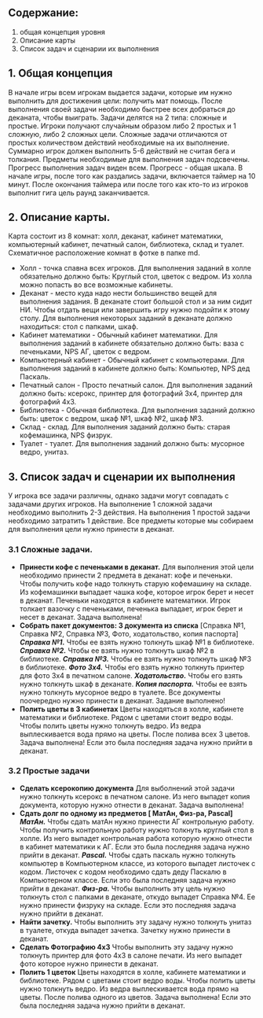 ## Содержание:
1. общая концепция уровня
2. Описание карты
3. Список задач и сценарии их выполнения

## 1. Общая концепция
В начале игры всем игрокам выдается задачи, которые им нужно выполнить для достижения цели: получить мат помощь. После выполнения своей задачи необходимо быстрее всех добраться до деканата, чтобы выиграть. Задачи делятся на 2 типа: сложные и простые. Игроки получают случайным образом либо 2 простых и 1 сложную, либо 2 сложных цели. Сложные задачи отличаются от простых количеством действий необходимые на их выполнение. Суммарно игрок должен выполнить 5-6 действий не считая бега и толкания. Предметы необходимые для выполнения задач подсвечены. Прогресс выполнения задач виден всем. Прогресс - общая шкала.
В начале игры, после того как раздались задачи, включается таймер на 10 минут. После окончания таймера или после того как кто-то из игроков выполнит гига цель раунд заканчивается.

## 2. Описание карты. 
Карта состоит из 8 комнат: холл, деканат, кабинет математики, компьютерный кабинет, печатный салон, библиотека, склад и туалет. Схематичное расположение комнат в фотке в папке md. 
* Холл - точка спавна всех игроков. Для выполнения заданий в холле обязательно должно быть: Круглый стол, цветок с ведром. Из холла можно попасть во все возможные кабинеты.
* Деканат - место куда надо нести большинство вещей для выполнения задания. В деканате стоит большой стол и за ним сидит НИ. Чтобы отдать вещи или завершить игру нужно подойти к этому столу. Для выполнения некоторых заданий в деканате должно находиться: стол с папками, шкаф.
* Кабинет математики - Обычный кабинет математики. Для выполнения заданий в кабинете обязательно должно быть: ваза с печеньками, NPS АГ, цветок с ведром.
* Компьютерный кабинет - Обычный кабинет с компьютерами. Для выполнения заданий в кабинете должно быть: Компьютер, NPS дед Паскаль.
* Печатный салон - Просто печатный салон. Для выполнения заданий должно быть: ксерокс, принтер для фотографий 3х4, принтер для фотографий 4х3.
* Библиотека - Обычная библиотека. Для выполнения заданий должно быть: цветок с ведром, шкаф №1, шкаф №2, шкаф №3.
* Склад - склад. Для выполнения заданий должно быть: старая кофемашинка, NPS физрук.
* Туалет - туалет. Для выполнения заданий должно быть: мусорное ведро, унитаз.
## 3. Список задач и сценарии их выполнения
У игрока все задачи различны, однако задачи могут совпадать с задачами других игроков.
На выполнение 1 сложной задачи необходимо выполнить 2-3 действия. На выполнения 1 простой задачи необходимо затратить 1 действие. Все предметы которые мы собираем для выполнения цели нужно принести в деканат.
### 3.1 Сложные задачи. 
* **Принести кофе с печеньками в деканат.**
Для выполнения этой цели необходимо принести 2 предмета в деканат: кофе и печеньки. Чтобы получить кофе надо толкнуть старую кофемашину на складе. Из кофемашинки выпадает чашка кофе, которое игрок берет и несет в деканат. Печеньки находятся в кабинете математики. Игрок толкает вазочку с печеньками, печенька выпадает, игрок берет и несет в деканат.
Задача выполнена!
* **Собрать пакет документов: 3 документа из списка** 
[Справка №1, Справка №2, Справка №3, Фото, ходатольство, копия паспорта] 
***Справка №1.*** Чтобы ее взять нужно толкнуть шкаф №1 в библиотеке. 
***Справка №2.*** Чтобы ее взять нужно толкнуть шкаф №2 в библиотеке.
***Справка №3.*** Чтобы ее взять нужно толкнуть шкаф №3 в библиотеке.
***Фото 3х4.*** Чтобы его взять нужно толкнуть принтер для фото 3х4 в печатном салоне.
***Ходатольство.*** Чтобы его взять нужно толкнуть шкаф в деканате.
***Копия паспорта.*** Чтобы ее взять нужно толкнуть мусорное ведро в туалете.
Все документы поочередно нужно принести в деканат.
Задание выполнено!
* **Полить цветы в 3 кабинетах**
Цветы находяться в холле, кабинете математики и библиотеке. Рядом с цветами стоит ведро воды. Чтобы полить цветы нужно толкнуть ведро. Из ведра выплескивается вода прямо на цветы.
После полива всех 3 цветов. Задача выполнена! Если это была последняя задача нужно прийти в деканат.
### 3.2 Простые задачи
* **Cделать ксерокопию документа**
Для выболнений этой задачи нужно толкнуть ксерокс в печатном салоне. Из него выпадет копия документа, которую нужно отнести в деканат. Задача выполнена!
* **Сдать долг по одному из предметов [ МатАн, Физ-ра, Pascal]**
***МатАн.*** Чтобы сдать матАн нужно принести АГ контрольную работу.  Чтобы получить контрольную работу нужно толкнуть круглый стол в холле. Из него выпадет контрольная работа которую нужно отнести в кабинет математики к АГ. Если это была последняя задача нужно прийти в деканат.
***Pascal.*** Чтобы сдать паскаль нужно толкнуть компьютер в Компьютерном классе, из которого выпадет листочек с кодом. Листочек с кодом необходимо сдать деду Паскалю в Компьютерном классе. Если это была последняя задача нужно прийти в деканат.
***Физ-ра.*** Чтобы выполнить эту цель нужно толкнуть стол с папками в деканате, откудо выпадет Справка №4. Ее нужно принести физруку на складе. Если это последняя задача нужно прийти в деканат.
* **Найти зачетку.**
Чтобы выполнить эту задачу нужно толкнуть унитаз в туалете, откуда выпадет зачетка. Зачетку нужно принести в деканат. 
* **Сделать Фотографию 4х3**
Чтобы выполнить эту задачу нужно толкнуть принтер для фото 4х3 в салоне печати. Из него выпадет фото которое нужно принести в деканат.
* **Полить 1 цветок**
Цветы находятся в холле, кабинете математики и библиотеке. Рядом с цветами стоит ведро воды. Чтобы полить цветы нужно толкнуть ведро. Из ведра выплескивается вода прямо на цветы.
После полива одного из цветов. Задача выполнена! Если это была последняя задача нужно прийти в деканат.


